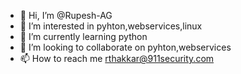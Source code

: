- 👋 Hi, I’m @Rupesh-AG
- 👀 I’m interested in pyhton,webservices,linux
- 🌱 I’m currently learning python
- 💞️ I’m looking to collaborate on pyhton,webservices
- 📫 How to reach me rthakkar@911security.com

<!---
Rupesh-AG/Rupesh-AG is a ✨ special ✨ repository because its `README.md` (this file) appears on your GitHub profile.
You can click the Preview link to take a look at your changes.
--->
